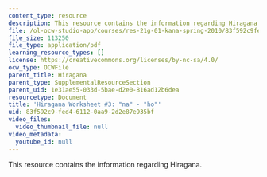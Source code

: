```yaml
---
content_type: resource
description: This resource contains the information regarding Hiragana.
file: /ol-ocw-studio-app/courses/res-21g-01-kana-spring-2010/83f592c9fed461120aa92d2e87e935bf_MITRES_21G_01S10_h3.pdf
file_size: 113250
file_type: application/pdf
learning_resource_types: []
license: https://creativecommons.org/licenses/by-nc-sa/4.0/
ocw_type: OCWFile
parent_title: Hiragana
parent_type: SupplementalResourceSection
parent_uid: 1e31ae55-033d-5bae-d2e0-816ad12b6dea
resourcetype: Document
title: 'Hiragana Worksheet #3: "na" - "ho"'
uid: 83f592c9-fed4-6112-0aa9-2d2e87e935bf
video_files:
  video_thumbnail_file: null
video_metadata:
  youtube_id: null
---
```

This resource contains the information regarding Hiragana.
